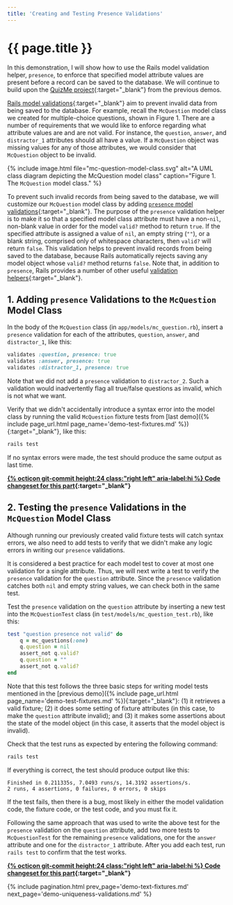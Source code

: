 ```yaml
---
title: 'Creating and Testing Presence Validations'
---
```


# {{ page.title }}

In this demonstration, I will show how to use the Rails model validation helper, `presence`, to enforce that specified model attribute values are present before a record can be saved to the database. We will continue to build upon the [QuizMe project](https://github.com/human-se/quiz-me-2020){:target="_blank"} from the previous demos.

[Rails model validations](https://guides.rubyonrails.org/active_record_validations.html){:target="_blank"} aim to prevent invalid data from being saved to the database. For example, recall the `McQuestion` model class we created for multiple-choice questions, shown in Figure 1. There are a number of requirements that we would like to enforce regarding what attribute values are and are not valid. For instance, the `question`, `answer`, and `distractor_1` attributes should all have a value. If a `McQuestion` object was missing values for any of those attributes, we would consider that `McQuestion` object to be invalid.

{% include image.html file="mc-question-model-class.svg" alt="A UML class diagram depicting the McQuestion model class" caption="Figure 1. The `McQuestion` model class." %}

To prevent such invalid records from being saved to the database, we will customize our `McQuestion` model class by adding [`presence` model validations](https://guides.rubyonrails.org/v6.0.2.1/active_record_validations.html#presence){:target="_blank"}. The purpose of the `presence` validation helper is to make it so that a specified model class attribute must have a non-`nil`, non-blank value in order for the model `valid?` method to return `true`. If the specified attribute is assigned a value of `nil`, an empty string (`""`), or a blank string, comprised only of whitespace characters, then `valid?` will return `false`. This validation helps to prevent invalid records from being saved to the database, because Rails automatically rejects saving any model object whose `valid?` method returns `false`. Note that, in addition to `presence`, Rails provides a number of other useful [validation helpers](https://guides.rubyonrails.org/v6.0.2.1/active_record_validations.html#validation-helpers){:target="_blank"}.

## 1. Adding `presence` Validations to the `McQuestion` Model Class

In the body of the `McQuestion` class (in `app/models/mc_question.rb`), insert a `presence` validation for each of the attributes, `question`, `answer`, and `distractor_1`, like this:

```ruby
validates :question, presence: true
validates :answer, presence: true
validates :distractor_1, presence: true
```

Note that we did not add a `presence` validation to `distractor_2`. Such a validation would inadvertently flag all true/false questions as invalid, which is not what we want.

Verify that we didn't accidentally introduce a syntax error into the model class by running the valid `McQuestion` fixture tests from [last demo]({% include page_url.html page_name='demo-test-fixtures.md' %}){:target="_blank"}, like this:

```bash
rails test
```

If no syntax errors were made, the test should produce the same output as last time.

**[{% octicon git-commit height:24 class:"right left" aria-label:hi %} Code changeset for this part](https://github.com/human-se/quiz-me-2020/commit/91e2a798c84ac976da6f238a5dcb66fba8619f95){:target="_blank"}**

## 2. Testing the `presence` Validations in the `McQuestion` Model Class

Although running our previously created valid fixture tests will catch syntax errors, we also need to add tests to verify that we didn't make any logic errors in writing our `presence` validations.

It is considered a best practice for each model test to cover at most one validation for a single attribute. Thus, we will next write a test to verify the `presence` validation for the `question` attribute. Since the `presence` validation catches both `nil` and empty string values, we can check both in the same test.

Test the `presence` validation on the `question` attribute by inserting a new test into the `McQuestionTest` class (in `test/models/mc_question_test.rb`), like this:

```ruby
test "question presence not valid" do
    q = mc_questions(:one)
    q.question = nil
    assert_not q.valid?
    q.question = ""
    assert_not q.valid?
end
```

Note that this test follows the three basic steps for writing model tests mentioned in the [previous demo]({% include page_url.html page_name='demo-test-fixtures.md' %}){:target="_blank"}: (1) it retrieves a valid fixture; (2) it does some setting of fixture attributes (in this case, to make the `question` attribute invalid); and (3) it makes some assertions about the state of the model object (in this case, it asserts that the model object is invalid).

Check that the test runs as expected by entering the following command:

```bash
rails test
```

If everything is correct, the test should produce output like this:

```text
Finished in 0.211335s, 7.0493 runs/s, 14.3192 assertions/s.
2 runs, 4 assertions, 0 failures, 0 errors, 0 skips
```

If the test fails, then there is a bug, most likely in either the model validation code, the fixture code, or the test code, and you must fix it.

Following the same approach that was used to write the above test for the `presence` validation on the `question` attribute, add two more tests to `McQuestionTest` for the remaining `presence` validations, one for the `answer` attribute and one for the `distractor_1` attribute. After you add each test, run `rails test` to confirm that the test works.

**[{% octicon git-commit height:24 class:"right left" aria-label:hi %} Code changeset for this part](https://github.com/human-se/quiz-me-2020/commit/ee6b73ed20ab190ac6f291eccd3c0949360c60f7){:target="_blank"}**

{% include pagination.html prev_page='demo-text-fixtures.md' next_page='demo-uniqueness-validations.md' %}
